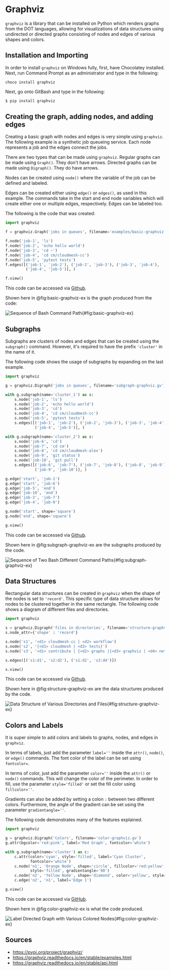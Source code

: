 # Graphviz

`graphviz` is a library that can be installed on Python which renders graphs 
from the DOT languages, allowing for visualizations of data structures using
undirected or directed graphs consisting of nodes and edges of various 
shapes and colors.

## Installation and Importing

In order to install `graphviz` on Windows fully, first, have Chocolatey 
installed. Next, run Command Prompt as an administrator and type in the 
following:

```
choco install graphviz
```

Next, go onto GitBash and type in the following:

```bash
$ pip install graphviz
```

## Creating the graph, adding nodes, and adding edges

Creating a basic graph with nodes and edges is very simple using `graphviz`.
The following example is a synthetic job queueing service. Each node 
represents a job and the edges connect the jobs. 

There are two types that can be made using `graphviz`. Regular graphs can be 
made using `Graph()`. They don't have arrows. Directed graphs can be made 
using `Digraph()`. They do have arrows.

Nodes can be created using `node()` where the variable of the job can be 
defined and labeled. 

Edges can be created either using `edge()` or `edges()`, as used in this 
example. The commands take in the start and end node variables which will 
create either one or multiple edges, respectively. Edges can be labeled too.

The following is the code that was created:

```python
import graphviz

f = graphviz.Graph('jobs in queues', filename='examples/basic-graphviz.gv')

f.node('job-1', 'ls')
f.node('job-2', 'echo hello world')
f.node('job-3', 'cd ~')
f.node('job-4', 'cd cm/cloudmesh-cc')
f.node('job-5', 'pytest tests')
f.edges([('job-1', 'job-2'), ('job-2', 'job-3'), ('job-3', 'job-4'),
         ('job-4', 'job-5')], )

f.view()
```

This code can be accessed via [Github](https://github.com/cybertraining-dsc/reu2022/blob/main/project/graphs/graphs-graphviz/examples/basic-graphviz.py).

Shown here in @fig:basic-graphviz-ex is the graph produced
from the code:

![Sequence of Bash Command Path](images/basic-graphviz-ex.png){#fig:basic-graphviz-ex}

## Subgraphs

Subgraphs are clusters of nodes and edges that can be created using the 
`subgraph()` command. However, it's required to have the prefix `'cluster'` in 
the name of it.

The following code shows the usage of subgraphs by expanding on the last 
example.

```python
import graphviz

g = graphviz.Digraph('jobs in queues', filename='subgraph-graphviz.gv')

with g.subgraph(name='cluster_1') as s:
    s.node('job-1', 'ls')
    s.node('job-2', 'echo hello world')
    s.node('job-3', 'cd')
    s.node('job-4', 'cd cm/cloudmesh-cc')
    s.node('job-5', 'pytest tests')
    s.edges([('job-1', 'job-2'), ('job-2', 'job-3'), ('job-3', 'job-4'),
             ('job-4', 'job-5')], )

with g.subgraph(name='cluster_2') as s:
    s.node('job-6', 'cd')
    s.node('job-7', 'cd cm')
    s.node('job-8', 'cd cm/cloudmesh-alex')
    s.node('job-9', 'git status')
    s.node('job-10', 'git pull')
    s.edges([('job-6', 'job-7'), ('job-7', 'job-8'), ('job-8', 'job-9'),
             ('job-9', 'job-10')], )

g.edge('start', 'job-1')
g.edge('start', 'job-6')
g.edge('job-5', 'end')
g.edge('job-10', 'end')
g.edge('job-3', 'job-7')
g.edge('job-4', 'job-9')

g.node('start', shape='square')
g.node('end', shape='square')

g.view()
```

This code can be accessed via [Github](https://github.com/cybertraining-dsc/reu2022/blob/main/project/graphs/graphs-graphviz/examples/subgraph-graphviz.py).

Shown here in @fig:subgraph-graphviz-ex are the subgraphs 
produced by the code.

![Sequence of Two Bash Different Command Paths ](images/subgraph-graphviz-ex.png){#fig:subgraph-graphviz-ex}

## Data Structures

Rectangular data structures can be created in `graphviz` when the shape of the 
nodes is set to `'record'`. This specific type of data structure allows for 
nodes to be clustered together in the same rectangle. The following code shows a 
diagram of different files and directories.

```python
import graphviz

s = graphviz.Digraph('files in directories', filename='structure-graphviz.gv')
s.node_attr={'shape' : 'record'}

s.node('s1', '<d1> cloudmesh-cc | <d2> workflow')
s.node('s2', '{<d1> cloudmesh | <d2> tests}')
s.node('s3', '<d1> contribute | {<d2> graphs |{<d3> graphviz | <d4> networkx}}')

s.edges([('s1:d1', 's2:d2'), ('s1:d2', 's3:d4')])

s.view()
```

This code can be accessed via [Github](https://github.com/cybertraining-dsc/reu2022/blob/main/project/graphs/graphs-graphviz/examples/structure-graphviz.py).

Shown here in @fig:structure-graphviz-ex are the data 
structures produced by the code.


![Data Structure of 
Various Directories and Files](images/structure-graphviz-ex.png){#fig:structure-graphviz-ex}

## Colors and Labels

It is super simple to add colors and labels to graphs, nodes, and edges in 
`graphviz`. 

In terms of labels, just add the parameter `label=''` inside the `attr()`, 
`node()`, or `edge()` commands. The font color of the label can be set using 
`fontcolor=`. 

In terms of color, just add the parameter `color=''` inside the `attr()` or
`node()` commands. This will change the color of the perimeter. In order to 
fill, use the parameter `style='filled'` or set the fill color using 
`fillcolor=''`.

Gradients can also be added by setting a colon `:` between two different 
colors. Furthermore, the angle of the gradient can be set using the 
parameter `gradientangle=''`. 

The following code demonstrates many of the features explained.

```python
import graphviz

g = graphviz.Digraph('Colors', filename='color-graphviz.gv')
g.attr(bgcolor='red:pink', label='Red Graph', fontcolor='white')

with g.subgraph(name='cluster') as c:
    c.attr(color='cyan', style='filled', label='Cyan Cluster',
           fontcolor='white')
    c.node('n1', 'Orange Node', shape='circle', fillcolor='red:yellow',
           style='filled', gradientangle='90')
    c.node('n2', 'Yellow Node', shape='diamond', color='yellow', style='filled')
    c.edge('n2', 'n1', label='Edge 1')

g.view()
```

This code can be accessed via [GitHub](https://github.com/cybertraining-dsc/reu2022/blob/main/project/graphs/graphs-graphviz/examples/color-graphviz.py).

Shown here in @fig:color-graphviz-ex is what the code produced.

![Label Directed Graph with Various 
Colored Nodes ](images/color-graphviz-ex.png){#fig:color-graphviz-ex}

## Sources

* <https://pypi.org/project/graphviz/>
* <https://graphviz.readthedocs.io/en/stable/examples.html>
* <https://graphviz.readthedocs.io/en/stable/api.html>


